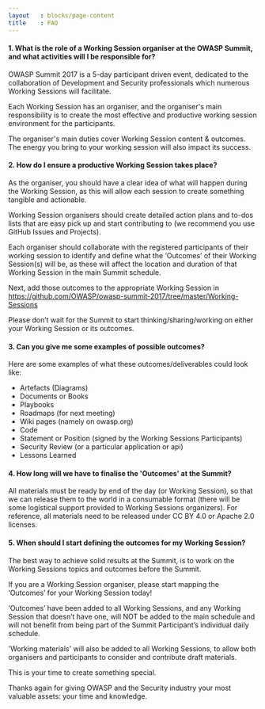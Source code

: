 ```yaml
---
layout   : blocks/page-content
title    : FAQ
---
```


#### 1. **What is the role of a Working Session organiser at the OWASP Summit, and what activities will I be responsible for?**

OWASP Summit 2017 is a 5-day participant driven event, dedicated to the collaboration of Development and Security professionals which numerous Working Sessions will facilitate.

Each Working Session has an organiser, and the organiser's main responsibility is to create the most effective and productive working session environment for the participants.

The organiser's main duties cover Working Session content & outcomes. The energy you bring to your working session will also impact its success. 

#### 2. **How do I ensure a productive Working Session takes place?**

As the organiser, you should have a clear idea of what will happen during the Working Session, as this will allow each session to create something tangible and actionable.

Working Session organisers should create detailed action plans and to-dos lists that are easy pick up and start contributing to (we recommend you use GitHub Issues and Projects).

Each organiser should collaborate with the registered participants of their working session to identify and define what the ‘Outcomes’ of their Working Session(s) will be, as these will affect the location and duration of that Working Session in the main Summit schedule.

Next, add those outcomes to the appropriate Working Session in https://github.com/OWASP/owasp-summit-2017/tree/master/Working-Sessions

Please don’t wait for the Summit to start thinking/sharing/working on either your Working Session or its outcomes.

#### 3. **Can you give me some examples of possible outcomes?**

Here are some examples of what these outcomes/deliverables could look like:

- Artefacts (Diagrams)
- Documents or Books
- Playbooks
- Roadmaps (for next meeting)
- Wiki pages (namely on owasp.org)
- Code
- Statement or Position (signed by the Working Sessions Participants)
- Security Review (or a particular application or api)
- Lessons Learned

#### 4. **How long will we have to finalise the 'Outcomes' at the Summit?**

All materials must be ready by end of the day (or Working Session), so that we can release them to the world in a consumable format (there will be some logistical support provided to Working Sessions organizers). For reference, all materials need to be released under CC BY 4.0 or Apache 2.0 licenses.

#### 5. **When should I start defining the outcomes for my Working Session?**

The best way to achieve solid results at the Summit, is to work on the Working Sessions topics and outcomes before the Summit.

If you are a Working Session organiser, please start mapping the ‘Outcomes’ for your Working Session today!

‘Outcomes’ have been added to all Working Sessions, and any Working Session that doesn’t have one, will NOT be added to the main schedule and will not benefit from being part of the Summit Participant’s individual daily schedule.

'Working materials' will also be added to all Working Sessions, to allow both organisers and participants to consider and contribute draft materials.

This is your time to create something special.

Thanks again for giving OWASP and the Security industry your most valuable assets: your time and knowledge.










